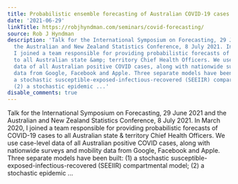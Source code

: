 ```yaml
---
title: Probabilistic ensemble forecasting of Australian COVID-19 cases
date: '2021-06-29'
linkTitle: https://robjhyndman.com/seminars/covid-forecasting/
source: Rob J Hyndman
description: 'Talk for the International Symposium on Forecasting, 29 June 2021 and
  the Australian and New Zealand Statistics Conference, 8 July 2021. In March 2020,
  I joined a team responsible for providing probabilistic forecasts of COVID-19 cases
  to all Australian state &amp; territory Chief Health Officers. We use case-level
  data of all Australian positive COVID cases, along with nationwide surveys and mobility
  data from Google, Facebook and Apple. Three separate models have been built: (1)
  a stochastic susceptible-exposed-infectious-recovered (SEEIIR) compartmental model;
  (2) a stochastic epidemic ...'
disable_comments: true
---
```

Talk for the International Symposium on Forecasting, 29 June 2021 and the Australian and New Zealand Statistics Conference, 8 July 2021. In March 2020, I joined a team responsible for providing probabilistic forecasts of COVID-19 cases to all Australian state &amp; territory Chief Health Officers. We use case-level data of all Australian positive COVID cases, along with nationwide surveys and mobility data from Google, Facebook and Apple. Three separate models have been built: (1) a stochastic susceptible-exposed-infectious-recovered (SEEIIR) compartmental model; (2) a stochastic epidemic ...